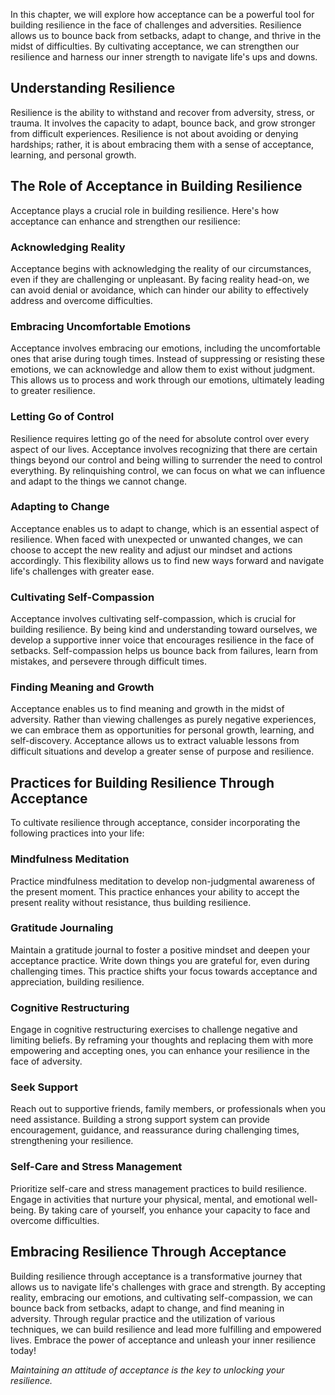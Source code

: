
In this chapter, we will explore how acceptance can be a powerful tool for building resilience in the face of challenges and adversities. Resilience allows us to bounce back from setbacks, adapt to change, and thrive in the midst of difficulties. By cultivating acceptance, we can strengthen our resilience and harness our inner strength to navigate life's ups and downs.

Understanding Resilience
------------------------

Resilience is the ability to withstand and recover from adversity, stress, or trauma. It involves the capacity to adapt, bounce back, and grow stronger from difficult experiences. Resilience is not about avoiding or denying hardships; rather, it is about embracing them with a sense of acceptance, learning, and personal growth.

The Role of Acceptance in Building Resilience
---------------------------------------------

Acceptance plays a crucial role in building resilience. Here's how acceptance can enhance and strengthen our resilience:

### Acknowledging Reality

Acceptance begins with acknowledging the reality of our circumstances, even if they are challenging or unpleasant. By facing reality head-on, we can avoid denial or avoidance, which can hinder our ability to effectively address and overcome difficulties.

### Embracing Uncomfortable Emotions

Acceptance involves embracing our emotions, including the uncomfortable ones that arise during tough times. Instead of suppressing or resisting these emotions, we can acknowledge and allow them to exist without judgment. This allows us to process and work through our emotions, ultimately leading to greater resilience.

### Letting Go of Control

Resilience requires letting go of the need for absolute control over every aspect of our lives. Acceptance involves recognizing that there are certain things beyond our control and being willing to surrender the need to control everything. By relinquishing control, we can focus on what we can influence and adapt to the things we cannot change.

### Adapting to Change

Acceptance enables us to adapt to change, which is an essential aspect of resilience. When faced with unexpected or unwanted changes, we can choose to accept the new reality and adjust our mindset and actions accordingly. This flexibility allows us to find new ways forward and navigate life's challenges with greater ease.

### Cultivating Self-Compassion

Acceptance involves cultivating self-compassion, which is crucial for building resilience. By being kind and understanding toward ourselves, we develop a supportive inner voice that encourages resilience in the face of setbacks. Self-compassion helps us bounce back from failures, learn from mistakes, and persevere through difficult times.

### Finding Meaning and Growth

Acceptance enables us to find meaning and growth in the midst of adversity. Rather than viewing challenges as purely negative experiences, we can embrace them as opportunities for personal growth, learning, and self-discovery. Acceptance allows us to extract valuable lessons from difficult situations and develop a greater sense of purpose and resilience.

Practices for Building Resilience Through Acceptance
----------------------------------------------------

To cultivate resilience through acceptance, consider incorporating the following practices into your life:

### Mindfulness Meditation

Practice mindfulness meditation to develop non-judgmental awareness of the present moment. This practice enhances your ability to accept the present reality without resistance, thus building resilience.

### Gratitude Journaling

Maintain a gratitude journal to foster a positive mindset and deepen your acceptance practice. Write down things you are grateful for, even during challenging times. This practice shifts your focus towards acceptance and appreciation, building resilience.

### Cognitive Restructuring

Engage in cognitive restructuring exercises to challenge negative and limiting beliefs. By reframing your thoughts and replacing them with more empowering and accepting ones, you can enhance your resilience in the face of adversity.

### Seek Support

Reach out to supportive friends, family members, or professionals when you need assistance. Building a strong support system can provide encouragement, guidance, and reassurance during challenging times, strengthening your resilience.

### Self-Care and Stress Management

Prioritize self-care and stress management practices to build resilience. Engage in activities that nurture your physical, mental, and emotional well-being. By taking care of yourself, you enhance your capacity to face and overcome difficulties.

Embracing Resilience Through Acceptance
---------------------------------------

Building resilience through acceptance is a transformative journey that allows us to navigate life's challenges with grace and strength. By accepting reality, embracing our emotions, and cultivating self-compassion, we can bounce back from setbacks, adapt to change, and find meaning in adversity. Through regular practice and the utilization of various techniques, we can build resilience and lead more fulfilling and empowered lives. Embrace the power of acceptance and unleash your inner resilience today!

*Maintaining an attitude of acceptance is the key to unlocking your resilience.*
